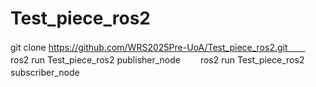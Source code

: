# Test_piece_ros2
git clone https://github.com/WRS2025Pre-UoA/Test_piece_ros2.git　　
ros2 run Test_piece_ros2 publisher_node　　
ros2 run Test_piece_ros2 subscriber_node　　
